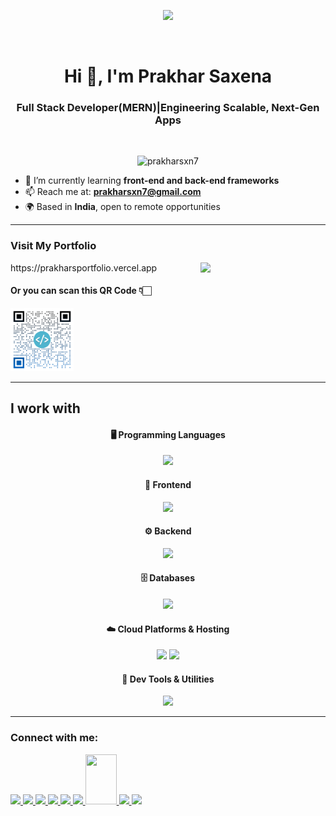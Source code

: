 <p align=center><img src="https://user-images.githubusercontent.com/74038190/238353480-219bcc70-f5dc-466b-9a60-29653d8e8433.gif" width=40% ></p>
<br>

 <h1 align="center">Hi 👋, I'm Prakhar Saxena</h1>
 <h3 align="center">Full Stack Developer(MERN)|Engineering Scalable, Next-Gen Apps</h3>
 <br>
 



<p align="center"> <img src="https://komarev.com/ghpvc/?username=prakharsxn7&label=Profile%20views&color=0e75b6&style=flat" alt="prakharsxn7" /> </p>

 - 🌱 I’m currently learning **front-end and back-end frameworks**
 - 📫 Reach me at: **prakharsxn7@gmail.com**  
 - 🌍 Based in **India**, open to remote opportunities  
---

<h3>Visit My Portfolio </h3>
https://prakharsportfolio.vercel.app
<img align='right' src='https://media.tenor.com/y2JXkY1pXkwAAAAM/cat-computer.gif' width='200"'>
<!-- <img align='right' src='https://user-images.githubusercontent.com/5713670/87202985-820dcb80-c2b6-11ea-9f56-7ec461c497c3.gif' width='200'> -->
<h4>Or you can scan this QR Code 👇🏻</h4>
<img src="https://github.com/prakharsxn7/prakharsxn7/blob/main/qr-code.png"  style="width: 20%" />

---
<h2> I work with </h2>
<div align="center"> 
 
#### 🖥️  Programming Languages
<img src="https://skillicons.dev/icons?i=c,cpp,js,python,php"/>

#### 🎨  Frontend
<img src="https://skillicons.dev/icons?i=html,css,react,redux,tailwind,vite,babel,figma,notion"/>

#### ⚙️  Backend 
<img src="https://skillicons.dev/icons?i=nodejs,express,firebase,fastapi"/>

#### 🗄️  Databases
<img src="https://skillicons.dev/icons?i=mysql,mongodb"/>

#### ☁️  Cloud Platforms & Hosting
<img src="https://skillicons.dev/icons?i=netlify,vercel,gcp"/>  <img src="https://avatars.githubusercontent.com/u/36424661?s=200&v=4" width=5% />

#### 🔧  Dev Tools & Utilities
<img src="https://skillicons.dev/icons?i=git,github,npm,postman,vscode,nginx,linux,apple"/> 
<div/>

---

<h3 align="left">Connect with me:</h3>
<p align="left">
 <p align="left">
  <a href="https://www.linkedin.com/in/prakharsxn7" target="blank">
   <img src="https://skillicons.dev/icons?i=linkedin"/> 
  </a>
  <a href="https://discord.com/users/932508220621213696" target="blank">
   <img src="https://skillicons.dev/icons?i=discord"/> 
  </a>
  <a href="https://www.instagram.com/prakharsxn7/" target="blank">
    <img src="https://skillicons.dev/icons?i=instagram"/> 
  </a>
  <a href="https://www.youtube.com/@prakharsxn7" target="blank">
    <img src="https://www.freeiconspng.com/uploads/youtube-logo-png-photo-0.png"  width="70" />
  </a>
  <a href="mailto:prakharsxn7@gmail.com" target="blank">
    <img src="https://skillicons.dev/icons?i=gmail"/> 
  </a>
  <a href="https://x.com/prakharsxn7" target="blank">
    <img src="https://skillicons.dev/icons?i=twitter"/> 
  </a>
  <a href="https://leetcode.com/u/prakharsxn7/" target="blank">
    <img src="https://cdn.theorg.com/36218b9f-879b-481e-9332-ebc4692d7587_thumb.jpg" height="80" width="50" />
  </a>
  <a href="https://stackoverflow.com/users/21641460/prakhar-saxena" target="blank">
   <img src="https://skillicons.dev/icons?i=stackoverflow"/> 
  </a>
  <a href="https://dev.to/prakharsxn7" target="blank">
    <img src="https://skillicons.dev/icons?i=devto"/> 
  </a> 
  
   
</p>
